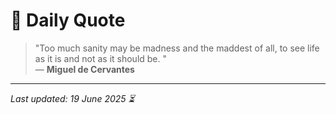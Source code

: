 # 📜 Daily Quote

> "Too much sanity may be madness and the maddest of all, to see life as it is and not as it should be. "  
> — **Miguel de Cervantes**

---

_Last updated: 19 June 2025 ⏳_
